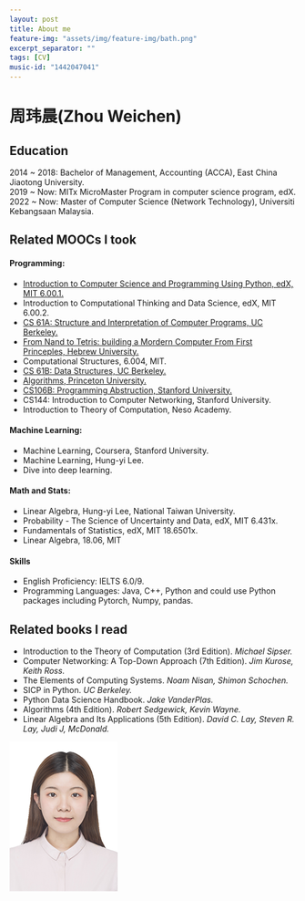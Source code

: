 ```yaml
---
layout: post
title: About me
feature-img: "assets/img/feature-img/bath.png"
excerpt_separator: ""
tags: [CV]
music-id: "1442047041"
---
```




# 周玮晨(Zhou Weichen)

## Education
2014 ~ 2018: Bachelor of Management, Accounting (ACCA), East China Jiaotong University.    
2019 ~ Now: MITx MicroMaster Program in computer science program, edX.  
2022 ~ Now: Master of Computer Science (Network Technology), Universiti Kebangsaan Malaysia.

## Related MOOCs I took
#### Programming:
* [Introduction to Computer Science and Programming Using Python, edX, MIT 6.00.1.](https://github.com/Radbruch/mit-6001x "MIT 6.00.1x")
* Introduction to Computational Thinking and Data Science, edX, MIT 6.00.2.
* [CS 61A: Structure and Interpretation of Computer Programs, UC Berkeley.](https://github.com/Radbruch/CS61A "CS 61A")
* [From Nand to Tetris: building a Mordern Computer From First Princeples, Hebrew University.](https://github.com/Radbruch/nand2tetris "From nand to tetris")
* Computational Structures, 6.004, MIT.
* [CS 61B: Data Structures, UC Berkeley.](https://github.com/Radbruch/cs61b "CS 61B")
* [Algorithms, Princeton University.](https://github.com/Radbruch/Algorithems "Algorithms")
* [CS106B: Programming Abstruction, Stanford University.](https://github.com/Radbruch/CS106b "CS 106b")
* CS144: Introduction to Computer Networking, Stanford University.
* Introduction to Theory of Computation, Neso Academy.

#### Machine Learning:
* Machine Learning, Coursera, Stanford University.
* Machine Learning, Hung-yi Lee.
* Dive into deep learning.
#### Math and Stats:
* Linear Algebra, Hung-yi Lee, National Taiwan University.
* Probability - The Science of Uncertainty and Data, edX, MIT 6.431x.
* Fundamentals of Statistics, edX, MIT 18.6501x.
* Linear Algebra, 18.06, MIT

#### Skills
* English Proficiency: IELTS 6.0/9.
* Programming Languages: Java, C++, Python and could use Python packages including Pytorch, Numpy, pandas.

## Related books I read

- Introduction to the Theory of Computation (3rd Edition). *Michael Sipser.*
- Computer Networking: A Top-Down Approach (7th Edition). *Jim Kurose, Keith Ross.*
- The Elements of Computing Systems. *Noam Nisan, Shimon Schochen.*
- SICP in Python. *UC Berkeley.*
- Python Data Science Handbook. *Jake VanderPlas.*
- Algorithms (4th Edition). *Robert Sedgewick, Kevin Wayne.*
- Linear Algebra and Its Applications (5th Edition). *David C. Lay, Steven R. Lay, Judi J, McDonald.*


![photo]( /assets/img/cv/photo.png)



